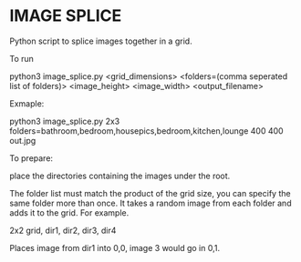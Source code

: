 # IMAGE SPLICE

Python script to splice images together in a grid.

To run

python3 image_splice.py <grid_dimensions> <folders=(comma seperated list of folders)> <image_height> <image_width> <output_filename>

Exmaple:

python3 image_splice.py 2x3 folders=bathroom,bedroom,housepics,bedroom,kitchen,lounge 400 400 out.jpg

To prepare:

place the directories containing the images under the root.

The folder list must match the product of the grid size, you can specify the same folder more than once. It takes a random image from each folder and adds it to the grid. For example.

2x2 grid, dir1, dir2, dir3, dir4

Places image from dir1 into 0,0, image 3 would go in 0,1.
